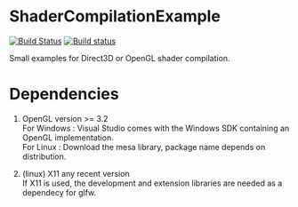 # ShaderCompilationExample
[![Build Status](https://travis-ci.com/d93-rgb/ShaderCompilationExample.svg?branch=master)](https://travis-ci.com/d93-rgb/ShaderCompilationExample)
[![Build status](https://ci.appveyor.com/api/projects/status/ejs0k9k82ojla2rw?svg=true)](https://ci.appveyor.com/project/d93-rgb/shadercompilationexample)

Small examples for Direct3D or OpenGL shader compilation.

# Dependencies
1. OpenGL version >= 3.2<br/>
For Windows	: Visual Studio comes with the Windows SDK containing an OpenGL implementation.<br/>
For Linux	: Download the mesa library, package name depends on distribution.<br/>

2. (linux) X11 any recent version<br/>
If X11 is used, the development and extension libraries are needed as a dependecy for glfw.<br/>
